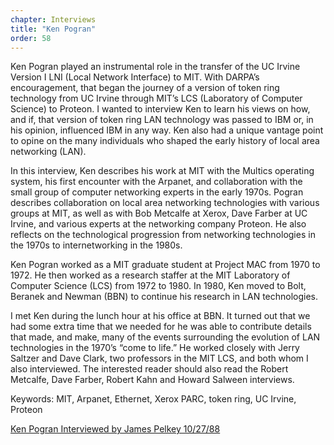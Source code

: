 ```yaml
---
chapter: Interviews
title: "Ken Pogran"
order: 58
---
```


Ken Pogran played an instrumental role in the transfer of the UC Irvine Version I LNI (Local Network Interface) to MIT. With DARPA’s encouragement, that began the journey of a version of token ring technology from UC Irvine through MIT’s LCS (Laboratory of Computer Science) to Proteon. I wanted to interview Ken to learn his views on how, and if, that version of token ring LAN technology was passed to IBM or, in his opinion, influenced IBM in any way. Ken also had a unique vantage point to opine on the many individuals who shaped the early history of local area networking (LAN).

In this interview, Ken describes his work at MIT with the Multics operating system, his first encounter with the Arpanet, and collaboration with the small group of computer networking experts in the early 1970s. Pogran describes collaboration on local area networking technologies with various groups at MIT, as well as with Bob Metcalfe at Xerox, Dave Farber at UC Irvine, and various experts at the networking company Proteon. He also reflects on the technological progression from networking technologies in the 1970s to internetworking in the 1980s.

Ken Pogran worked as a MIT graduate student at Project MAC from 1970 to 1972. He then worked as a research staffer at the MIT Laboratory of Computer Science (LCS) from 1972 to 1980. In 1980, Ken moved to Bolt, Beranek and Newman (BBN) to continue his research in LAN technologies.

I met Ken during the lunch hour at his office at BBN. It turned out that we had some extra time that we needed for he was able to contribute details that made, and make, many of the events surrounding the evolution of LAN technologies in the 1970’s “come to life.” He worked closely with Jerry Saltzer and Dave Clark, two professors in the MIT LCS, and both whom I also interviewed. The interested reader should also read the Robert Metcalfe, Dave Farber, Robert Kahn and Howard Salween interviews.

Keywords: MIT, Arpanet, Ethernet, Xerox PARC, token ring, UC Irvine, Proteon

[Ken Pogran Interviewed by James Pelkey 10/27/88](https://archive.computerhistory.org/resources/access/text/2016/05/102738136-05-01-acc.pdf)
